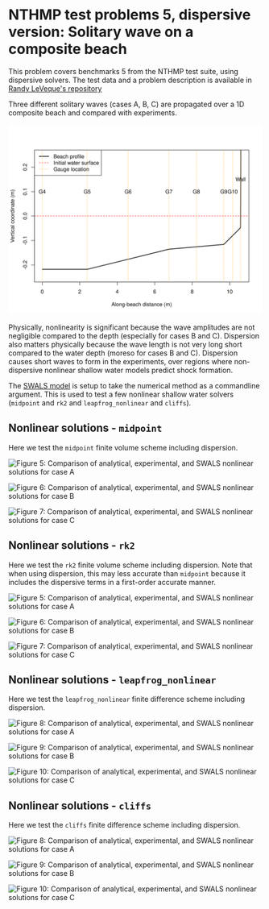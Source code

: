 # NTHMP test problems 5, dispersive version: Solitary wave on a composite beach

This problem covers benchmarks 5 from the NTHMP test suite, using dispersive solvers. The test data
and a problem description is available in 
[Randy LeVeque's repository](https://github.com/rjleveque/nthmp-benchmark-problems/tree/master/BP02-DmitryN-Solitary_wave_on_composite_beach_analytic)

Three different solitary waves (cases A, B, C) are propagated over a 1D
composite beach and compared with experiments.

![Figure 1: Beach profile and gauge locations](https://github.com/GeoscienceAustralia/ptha/blob/figures/propagation/SWALS/examples/nthmp/BP02_and_BP05/solution_geometry_caseA_linear.png)

Physically, nonlinearity is significant because the wave amplitudes are not
negligible compared to the depth (especially for cases B and C). Dispersion
also matters physically because the wave length is not very long short compared
to the water depth (moreso for cases B and C). Dispersion causes short waves to
form in the experiments, over regions where non-dispersive nonlinear shallow
water models predict shock formation.

The [SWALS model](BP2_testcases.f90) is setup to take the numerical method as a commandline
argument. This is used to test a few nonlinear shallow water solvers (`midpoint` and `rk2` and `leapfrog_nonlinear` and `cliffs`).

## Nonlinear solutions - `midpoint`

Here we test the `midpoint` finite volume scheme including dispersion.

![Figure 5: Comparison of analytical, experimental, and SWALS nonlinear solutions for case A](https://github.com/GeoscienceAustralia/ptha/blob/figures/propagation/SWALS/examples/dispersive/BP02_and_BP05/solutionA_midpoint.png)

![Figure 6: Comparison of analytical, experimental, and SWALS nonlinear solutions for case B](https://github.com/GeoscienceAustralia/ptha/blob/figures/propagation/SWALS/examples/dispersive/BP02_and_BP05/solutionB_midpoint.png)

![Figure 7: Comparison of analytical, experimental, and SWALS nonlinear solutions for case C](https://github.com/GeoscienceAustralia/ptha/blob/figures/propagation/SWALS/examples/dispersive/BP02_and_BP05/solutionC_midpoint.png)

## Nonlinear solutions - `rk2`

Here we test the `rk2` finite volume scheme including dispersion. Note that when using dispersion, this may less accurate than `midpoint` because it includes the dispersive terms in a first-order accurate manner.

![Figure 5: Comparison of analytical, experimental, and SWALS nonlinear solutions for case A](https://github.com/GeoscienceAustralia/ptha/blob/figures/propagation/SWALS/examples/dispersive/BP02_and_BP05/solutionA_rk2.png)

![Figure 6: Comparison of analytical, experimental, and SWALS nonlinear solutions for case B](https://github.com/GeoscienceAustralia/ptha/blob/figures/propagation/SWALS/examples/dispersive/BP02_and_BP05/solutionB_rk2.png)

![Figure 7: Comparison of analytical, experimental, and SWALS nonlinear solutions for case C](https://github.com/GeoscienceAustralia/ptha/blob/figures/propagation/SWALS/examples/dispersive/BP02_and_BP05/solutionC_rk2.png)


## Nonlinear solutions - `leapfrog_nonlinear`

Here we test the `leapfrog_nonlinear` finite difference scheme including dispersion. 

![Figure 8: Comparison of analytical, experimental, and SWALS nonlinear solutions for case A](https://github.com/GeoscienceAustralia/ptha/blob/figures/propagation/SWALS/examples/dispersive/BP02_and_BP05/solutionA_leapfrog_nonlinear.png)

![Figure 9: Comparison of analytical, experimental, and SWALS nonlinear solutions for case B](https://github.com/GeoscienceAustralia/ptha/blob/figures/propagation/SWALS/examples/dispersive/BP02_and_BP05/solutionB_leapfrog_nonlinear.png)

![Figure 10: Comparison of analytical, experimental, and SWALS nonlinear solutions for case C](https://github.com/GeoscienceAustralia/ptha/blob/figures/propagation/SWALS/examples/dispersive/BP02_and_BP05/solutionC_leapfrog_nonlinear.png)

## Nonlinear solutions - `cliffs`

Here we test the `cliffs` finite difference scheme including dispersion. 

![Figure 8: Comparison of analytical, experimental, and SWALS nonlinear solutions for case A](https://github.com/GeoscienceAustralia/ptha/blob/figures/propagation/SWALS/examples/dispersive/BP02_and_BP05/solutionA_cliffs.png)

![Figure 9: Comparison of analytical, experimental, and SWALS nonlinear solutions for case B](https://github.com/GeoscienceAustralia/ptha/blob/figures/propagation/SWALS/examples/dispersive/BP02_and_BP05/solutionB_cliffs.png)

![Figure 10: Comparison of analytical, experimental, and SWALS nonlinear solutions for case C](https://github.com/GeoscienceAustralia/ptha/blob/figures/propagation/SWALS/examples/dispersive/BP02_and_BP05/solutionC_cliffs.png)
